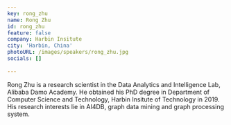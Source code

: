 ```yaml
---
key: rong_zhu
name: Rong Zhu
id: rong_zhu
feature: false
company: Harbin Insitute
city: 'Harbin, China'
photoURL: /images/speakers/rong_zhu.jpg
socials: []
 
---
```

Rong Zhu is a research scientist in the Data Analytics and Intelligence Lab, Alibaba Damo Academy. He obtained his PhD degree in Department of Computer Science and Technology, Harbin Insitute of Technology in 2019. His research interests lie in AI4DB, graph data mining and graph processing system.